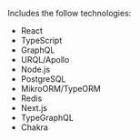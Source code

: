 
Includes the follow technologies:

- React
- TypeScript
- GraphQL
- URQL/Apollo
- Node.js
- PostgreSQL
- MikroORM/TypeORM
- Redis
- Next.js
- TypeGraphQL
- Chakra


<!-- npx mikro-orm migration:create   # Create new migration with current schema diff
npx mikro-orm migration:up       # Migrate up to the latest version
npx mikro-orm migration:down     # Migrate one step down
npx mikro-orm migration:list     # List all executed migrations
npx mikro-orm migration:pending  # List all pending migrations -->


<!-- IF dist/ folder gets too full of old migrations and files
delete it all
stop server
run yarn watch again
the yarn dev2 -->

<!-- //save db start command
//pg_ctl -D /usr/local/var/postgres -l /usr/local/var/postgres/server.log start


// to start app use `yarn dev2`
// to start app use `$ yarn dev2`
// $ node node_modules/.bin/mikro-orm
// $ npx mikro-orm
// # or when installed globally
// $ mikro-orm


to run migrations
sequence is:
+ add new entities to the config file example [Post]
+ run the migrations cli in the terminal
npx mikro-orm migration:create  --run
+ 

command line:  
this runs in the index file 
await orm.getMigrator().up; // run migrations
